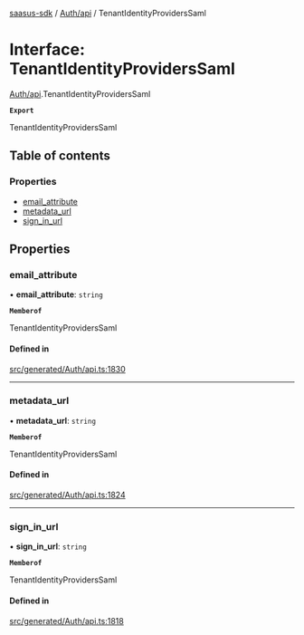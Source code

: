 [saasus-sdk](../README.md) / [Auth/api](../modules/Auth_api.md) / TenantIdentityProvidersSaml

# Interface: TenantIdentityProvidersSaml

[Auth/api](../modules/Auth_api.md).TenantIdentityProvidersSaml

**`Export`**

TenantIdentityProvidersSaml

## Table of contents

### Properties

- [email\_attribute](Auth_api.TenantIdentityProvidersSaml.md#email_attribute)
- [metadata\_url](Auth_api.TenantIdentityProvidersSaml.md#metadata_url)
- [sign\_in\_url](Auth_api.TenantIdentityProvidersSaml.md#sign_in_url)

## Properties

### email\_attribute

• **email\_attribute**: `string`

**`Memberof`**

TenantIdentityProvidersSaml

#### Defined in

[src/generated/Auth/api.ts:1830](https://github.com/saasus-platform/saasus-sdk-javascript/blob/09ef427/src/generated/Auth/api.ts#L1830)

___

### metadata\_url

• **metadata\_url**: `string`

**`Memberof`**

TenantIdentityProvidersSaml

#### Defined in

[src/generated/Auth/api.ts:1824](https://github.com/saasus-platform/saasus-sdk-javascript/blob/09ef427/src/generated/Auth/api.ts#L1824)

___

### sign\_in\_url

• **sign\_in\_url**: `string`

**`Memberof`**

TenantIdentityProvidersSaml

#### Defined in

[src/generated/Auth/api.ts:1818](https://github.com/saasus-platform/saasus-sdk-javascript/blob/09ef427/src/generated/Auth/api.ts#L1818)
